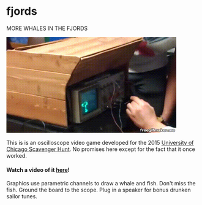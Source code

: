 # fjords
MORE WHALES IN THE FJORDS

![](resources/fjords.gif)

This is is an oscilloscope video game developed for the 2015
[University of Chicago Scavenger Hunt](http://scavhunt.uchicago.edu/).
No promises here except for the fact that it once worked.

#### Watch a video of it [here](https://www.youtube.com/watch?v=0m7s08q16nA)!

Graphics use parametric channels to draw a
whale and fish.  Don't miss the fish.  Ground the board to the scope.
Plug in a speaker for bonus drunken sailor tunes.
